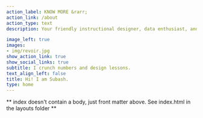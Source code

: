 ```yaml
---
action_label: KNOW MORE &rarr;
action_link: /about
action_type: text
description: Your friendly instructional designer, data enthusiast, and tech wizard. With a background in electronics and communication engineering, I've ventured into the world of learning sciences to fuse my passion for mathematics, tehchnology and education. I'm all about harnessing the power of technology and data analysis to make learning accessible, engaging, and effective for all. So grab a cup of tea, have a look around, and let's talk about how we can collaborate to make education an adventure!Talking about adventure, i travel a lot. Here a small photo from my trip in Colorado.

image_left: true
images:
- img/revoir.jpg
show_action_link: true
show_social_links: true
subtitle: I crunch numbers and design lessons.
text_align_left: false
title: Hi! I am Subash. 
type: home
---
```


** index doesn't contain a body, just front matter above.
See index.html in the layouts folder **
